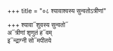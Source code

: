 +++
title = "०८ श्यावाश्वस्य सुन्वतोऽत्रीणां"

+++
श्यावा᳓शुवस्य सुन्वतो᳓  
अ᳓त्रीणां शृणुतं ह᳓वम्  
इ᳓न्द्राग्नी सो᳓मपीतये
